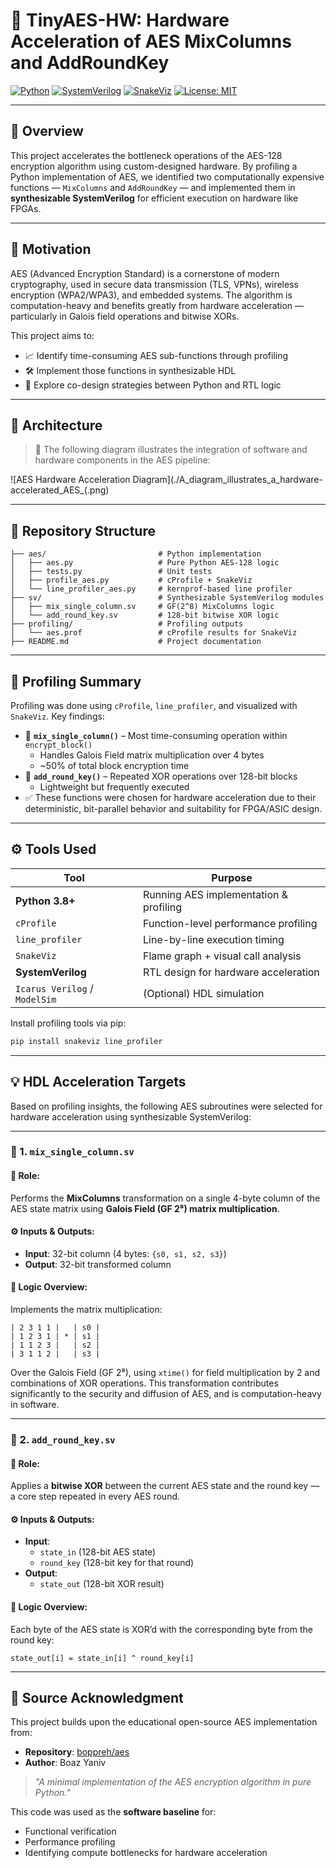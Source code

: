 # 🔐 TinyAES-HW: Hardware Acceleration of AES MixColumns and AddRoundKey

[![Python](https://img.shields.io/badge/python-3.8%2B-blue.svg)](https://www.python.org/)
[![SystemVerilog](https://img.shields.io/badge/SystemVerilog-Synthesizable-green)]()
[![SnakeViz](https://img.shields.io/badge/Profiling-SnakeViz-yellow)](https://jiffyclub.github.io/snakeviz/)
[![License: MIT](https://img.shields.io/badge/license-MIT-blue.svg)](LICENSE)

---

## 📘 Overview

This project accelerates the bottleneck operations of the AES-128 encryption algorithm using custom-designed hardware. By profiling a Python implementation of AES, we identified two computationally expensive functions — `MixColumns` and `AddRoundKey` — and implemented them in **synthesizable SystemVerilog** for efficient execution on hardware like FPGAs.

---

## 🔎 Motivation

AES (Advanced Encryption Standard) is a cornerstone of modern cryptography, used in secure data transmission (TLS, VPNs), wireless encryption (WPA2/WPA3), and embedded systems. The algorithm is computation-heavy and benefits greatly from hardware acceleration — particularly in Galois field operations and bitwise XORs.

This project aims to:
- 📈 Identify time-consuming AES sub-functions through profiling
- 🛠 Implement those functions in synthesizable HDL
- 🔄 Explore co-design strategies between Python and RTL logic

---

## 🧩 Architecture

> 🔧 The following diagram illustrates the integration of software and hardware components in the AES pipeline:

![AES Hardware Acceleration Diagram](./A_diagram_illustrates_a_hardware-accelerated_AES_(.png)

---

## 📂 Repository Structure

```text
├── aes/                         # Python implementation
│   ├── aes.py                   # Pure Python AES-128 logic
│   ├── tests.py                 # Unit tests
│   ├── profile_aes.py           # cProfile + SnakeViz
│   └── line_profiler_aes.py     # kernprof-based line profiler
├── sv/                          # Synthesizable SystemVerilog modules
│   ├── mix_single_column.sv     # GF(2^8) MixColumns logic
│   └── add_round_key.sv         # 128-bit bitwise XOR logic
├── profiling/                   # Profiling outputs
│   └── aes.prof                 # cProfile results for SnakeViz
├── README.md                    # Project documentation
```

---

## 🔬 Profiling Summary

Profiling was done using `cProfile`, `line_profiler`, and visualized with `SnakeViz`. Key findings:

- 🔺 **`mix_single_column()`** – Most time-consuming operation within `encrypt_block()`
  - Handles Galois Field matrix multiplication over 4 bytes
  - ~50% of total block encryption time
- 🔺 **`add_round_key()`** – Repeated XOR operations over 128-bit blocks
  - Lightweight but frequently executed
- ✅ These functions were chosen for hardware acceleration due to their deterministic, bit-parallel behavior and suitability for FPGA/ASIC design.

---

## ⚙️ Tools Used

| Tool            | Purpose                             |
|-----------------|-------------------------------------|
| **Python 3.8+** | Running AES implementation & profiling |
| `cProfile`      | Function-level performance profiling |
| `line_profiler` | Line-by-line execution timing        |
| `SnakeViz`      | Flame graph + visual call analysis   |
| **SystemVerilog** | RTL design for hardware acceleration |
| `Icarus Verilog` / `ModelSim` | (Optional) HDL simulation |

Install profiling tools via pip:

```bash
pip install snakeviz line_profiler
```

---

## 💡 HDL Acceleration Targets

Based on profiling insights, the following AES subroutines were selected for hardware acceleration using synthesizable SystemVerilog:

---

### 🔷 1. `mix_single_column.sv`

#### 📌 Role:
Performs the **MixColumns** transformation on a single 4-byte column of the AES state matrix using **Galois Field (GF 2⁸) matrix multiplication**.

#### ⚙️ Inputs & Outputs:
- **Input**: 32-bit column (4 bytes: `{s0, s1, s2, s3}`)
- **Output**: 32-bit transformed column

#### 🧠 Logic Overview:
Implements the matrix multiplication:

```
| 2 3 1 1 |   | s0 |
| 1 2 3 1 | * | s1 |
| 1 1 2 3 |   | s2 |
| 3 1 1 2 |   | s3 |
```

Over the Galois Field (GF 2⁸), using `xtime()` for field multiplication by 2 and combinations of XOR operations. This transformation contributes significantly to the security and diffusion of AES, and is computation-heavy in software.

---

### 🔷 2. `add_round_key.sv`

#### 📌 Role:
Applies a **bitwise XOR** between the current AES state and the round key — a core step repeated in every AES round.

#### ⚙️ Inputs & Outputs:
- **Input**: 
  - `state_in` (128-bit AES state)
  - `round_key` (128-bit key for that round)
- **Output**: 
  - `state_out` (128-bit XOR result)

#### 🧠 Logic Overview:
Each byte of the AES state is XOR’d with the corresponding byte from the round key:

```
state_out[i] = state_in[i] ^ round_key[i]
```

---

## 🔗 Source Acknowledgment

This project builds upon the educational open-source AES implementation from:

- **Repository**: [boppreh/aes](https://github.com/boppreh/aes)  
- **Author**: Boaz Yaniv

> *"A minimal implementation of the AES encryption algorithm in pure Python."*

This code was used as the **software baseline** for:
- Functional verification  
- Performance profiling  
- Identifying compute bottlenecks for hardware acceleration
